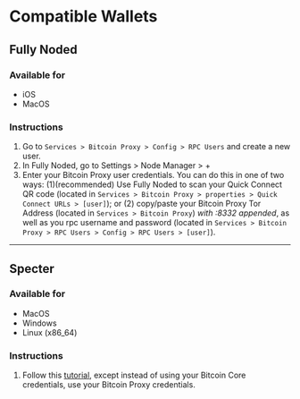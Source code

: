 # Compatible Wallets

## Fully Noded

### Available for
- iOS
- MacOS

### Instructions
1. Go to `Services > Bitcoin Proxy > Config > RPC Users` and create a new user.
1. In Fully Noded, go to Settings > Node Manager > +
1. Enter your Bitcoin Proxy user credentials. You can do this in one of two ways: (1)(recommended) Use Fully Noded to scan your Quick Connect QR code (located in `Services > Bitcoin Proxy > properties > Quick Connect URLs > [user]`); or (2) copy/paste your Bitcoin Proxy Tor Address (located in `Services > Bitcoin Proxy`) _with :8332 appended_, as well as you rpc username and password (located in `Services > Bitcoin Proxy > RPC Users > Config > RPC Users > [user]`).

---

## Specter

### Available for
- MacOS
- Windows
- Linux (x86_64)

### Instructions
1. Follow this [tutorial](/docs/integrations/specter), except instead of using your Bitcoin Core credentials, use your Bitcoin Proxy credentials.
